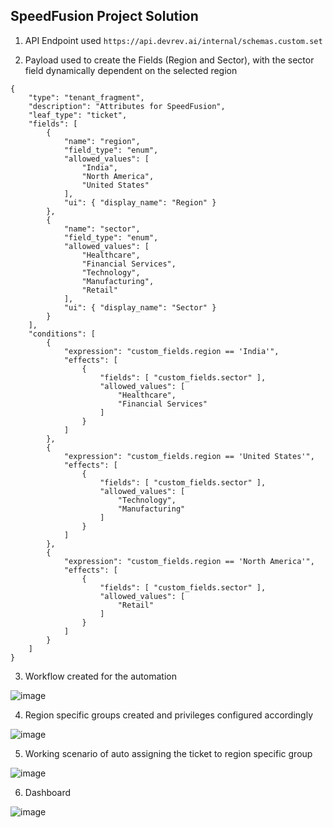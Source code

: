 ## SpeedFusion Project Solution

1. API Endpoint used
`https://api.devrev.ai/internal/schemas.custom.set`

2. Payload used to create the Fields (Region and Sector), with the sector field dynamically dependent on the selected region

```
{
    "type": "tenant_fragment",
    "description": "Attributes for SpeedFusion",
    "leaf_type": "ticket",
    "fields": [
        {
            "name": "region",
            "field_type": "enum",
            "allowed_values": [
				"India", 
				"North America", 
				"United States"
			],
            "ui": { "display_name": "Region" }
        },
        {
            "name": "sector",
            "field_type": "enum",
            "allowed_values": [
				"Healthcare", 
				"Financial Services", 
				"Technology",
				"Manufacturing",
				"Retail"
			],
            "ui": { "display_name": "Sector" }
        }
    ],
	"conditions": [
        {
            "expression": "custom_fields.region == 'India'",
            "effects": [
                {
                    "fields": [ "custom_fields.sector" ],
					"allowed_values": [
						"Healthcare", 
						"Financial Services"
					]
                }
            ]
        },
		{
            "expression": "custom_fields.region == 'United States'",
            "effects": [
                {
                    "fields": [ "custom_fields.sector" ],
					"allowed_values": [
						"Technology",
						"Manufacturing"
					]
                }
            ]
        },
		{
            "expression": "custom_fields.region == 'North America'",
            "effects": [
                {
                    "fields": [ "custom_fields.sector" ],
					"allowed_values": [
						"Retail"
					]
                }
            ]
        }
    ]
}
```

3. Workflow created for the automation

![image](https://github.com/user-attachments/assets/5c5a35b8-725c-47e9-80fe-9d187525c479)

4. Region specific groups created and privileges configured accordingly

![image](https://github.com/user-attachments/assets/8dfca82a-4a4a-40a0-a3f8-5f94415373fa)

5. Working scenario of auto assigning the ticket to region specific group

![image](https://github.com/user-attachments/assets/49e6f800-470a-4f19-854f-e21451311bf5)

6. Dashboard
   
![image](https://github.com/user-attachments/assets/0c27f6d7-3644-4e7c-acce-ad0a6b23d33e)




